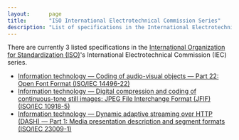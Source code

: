```yaml
---
layout:      page
title:       "ISO International Electrotechnical Commission Series"
description: "List of specifications in the International Electrotechnical Commission (IEC) series by the International Organization for Standardization (ISO)"
---
```


There are currently 3 listed specifications in the [International Organization for Standardization (ISO)](..)'s International Electrotechnical Commission (IEC) series.

  * [Information technology — Coding of audio-visual objects — Part 22: Open Font Format (ISO/IEC 14496-22)](14496-22)
  * [Information technology — Digital compression and coding of continuous-tone still images: JPEG File Interchange Format (JFIF)  (ISO/IEC 10918-5)](10918-5)
  * [Information technology — Dynamic adaptive streaming over HTTP (DASH) — Part 1: Media presentation description and segment formats (ISO/IEC 23009-1)](23009-1)
